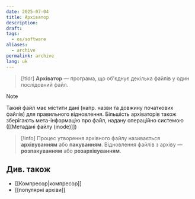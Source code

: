 ```yaml
---
date: 2025-07-04
title: Архіватор
description: 
draft: 
tags:
  - os/software
aliases:
  - archive
permalink: archive
lang: uk
---
```


> [!tldr]
> **Архіватор** — програма, що об'єднує декілька файлів у один послідовний файл.

> [!note]
> Такий файл має містити дані (напр. назви та довжину початкових файлів) для правильного відновлення. Більшість архіваторів також зберігають мета-інформацію про файл, надану операційно системою ([[Метадані файлу (inode)]])

> [!info] Процес утворення архівного файлу називається **архівуванням** або **пакуванням**. Відновлення файлів з архіву — **розпакуванням** або **розархівуванням**.

## Див. також

- [[Компресор|компресор]]
- [[популярні архіви]]